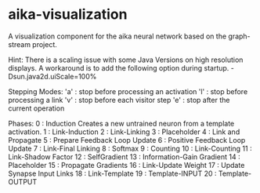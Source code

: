 # aika-visualization
A visualization component for the aika neural network based on the graph-stream project.


Hint: There is a scaling issue with some Java Versions on high resolution displays. A workaround
is to add the following option during startup. -Dsun.java2d.uiScale=100%


Stepping Modes:
'a' : stop before processing an activation
'l' : stop before processing a link
'v' : stop before each visitor step
'e' : stop after the current operation


Phases:
0 : Induction
    Creates a new untrained neuron from a template activation.
1 : Link-Induction
2 : Link-Linking
3 : Placeholder
4 : Link and Propagate
5 : Prepare Feedback Loop Update
6 : Positive Feedback Loop Update
7 : Link-Final Linking
8 : Softmax
9 : Counting
10 : Link-Counting
11 : Link-Shadow Factor
12 : SelfGradient
13 : Information-Gain Gradient
14 : Placeholder
15 : Propagate Gradients
16 : Link-Update Weight
17 : Update Synapse Input Links
18 : Link-Template
19 : Template-INPUT
20 : Template-OUTPUT